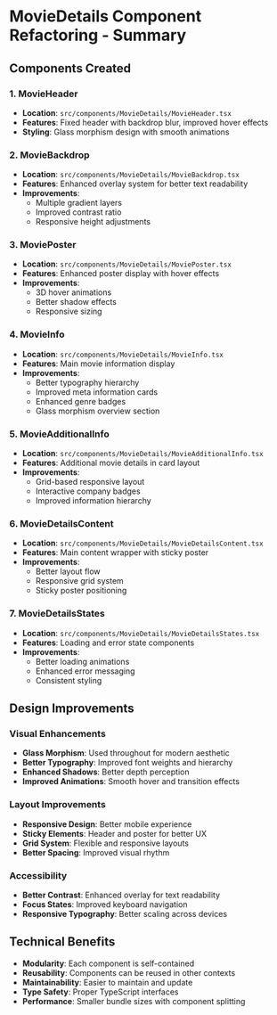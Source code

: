 # MovieDetails Component Refactoring - Summary

## Components Created

### 1. MovieHeader

- **Location**: `src/components/MovieDetails/MovieHeader.tsx`
- **Features**: Fixed header with backdrop blur, improved hover effects
- **Styling**: Glass morphism design with smooth animations

### 2. MovieBackdrop

- **Location**: `src/components/MovieDetails/MovieBackdrop.tsx`
- **Features**: Enhanced overlay system for better text readability
- **Improvements**:
  - Multiple gradient layers
  - Improved contrast ratio
  - Responsive height adjustments

### 3. MoviePoster

- **Location**: `src/components/MovieDetails/MoviePoster.tsx`
- **Features**: Enhanced poster display with hover effects
- **Improvements**:
  - 3D hover animations
  - Better shadow effects
  - Responsive sizing

### 4. MovieInfo

- **Location**: `src/components/MovieDetails/MovieInfo.tsx`
- **Features**: Main movie information display
- **Improvements**:
  - Better typography hierarchy
  - Improved meta information cards
  - Enhanced genre badges
  - Glass morphism overview section

### 5. MovieAdditionalInfo

- **Location**: `src/components/MovieDetails/MovieAdditionalInfo.tsx`
- **Features**: Additional movie details in card layout
- **Improvements**:
  - Grid-based responsive layout
  - Interactive company badges
  - Improved information hierarchy

### 6. MovieDetailsContent

- **Location**: `src/components/MovieDetails/MovieDetailsContent.tsx`
- **Features**: Main content wrapper with sticky poster
- **Improvements**:
  - Better layout flow
  - Responsive grid system
  - Sticky poster positioning

### 7. MovieDetailsStates

- **Location**: `src/components/MovieDetails/MovieDetailsStates.tsx`
- **Features**: Loading and error state components
- **Improvements**:
  - Better loading animations
  - Enhanced error messaging
  - Consistent styling

## Design Improvements

### Visual Enhancements

- **Glass Morphism**: Used throughout for modern aesthetic
- **Better Typography**: Improved font weights and hierarchy
- **Enhanced Shadows**: Better depth perception
- **Improved Animations**: Smooth hover and transition effects

### Layout Improvements

- **Responsive Design**: Better mobile experience
- **Sticky Elements**: Header and poster for better UX
- **Grid System**: Flexible and responsive layouts
- **Better Spacing**: Improved visual rhythm

### Accessibility

- **Better Contrast**: Enhanced overlay for text readability
- **Focus States**: Improved keyboard navigation
- **Responsive Typography**: Better scaling across devices

## Technical Benefits

- **Modularity**: Each component is self-contained
- **Reusability**: Components can be reused in other contexts
- **Maintainability**: Easier to maintain and update
- **Type Safety**: Proper TypeScript interfaces
- **Performance**: Smaller bundle sizes with component splitting
